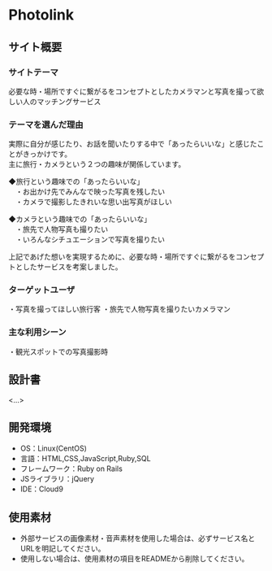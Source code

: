 # Photolink

## サイト概要
### サイトテーマ
必要な時・場所ですぐに繋がるをコンセプトとしたカメラマンと写真を撮って欲しい人のマッチングサービス

### テーマを選んだ理由
実際に自分が感じたり、お話を聞いたりする中で「あったらいいな」と感じたことがきっかけです。</br>
主に旅行・カメラという２つの趣味が関係しています。

◆旅行という趣味での「あったらいいな」</br>
　・お出かけ先でみんなで映った写真を残したい</br>
　・カメラで撮影したきれいな思い出写真がほしい

◆カメラという趣味での「あったらいいな」</br>
　・旅先で人物写真も撮りたい</br>
　・いろんなシチュエーションで写真を撮りたい

上記であげた想いを実現するために、必要な時・場所ですぐに繋がるをコンセプトとしたサービスを考案しました。


### ターゲットユーザ
・写真を撮ってほしい旅行客
・旅先で人物写真を撮りたいカメラマン

### 主な利用シーン
・観光スポットでの写真撮影時

## 設計書
<...>

## 開発環境
- OS：Linux(CentOS)
- 言語：HTML,CSS,JavaScript,Ruby,SQL
- フレームワーク：Ruby on Rails
- JSライブラリ：jQuery
- IDE：Cloud9

## 使用素材
- 外部サービスの画像素材・音声素材を使用した場合は、必ずサービス名とURLを明記してください。
- 使用しない場合は、使用素材の項目をREADMEから削除してください。
